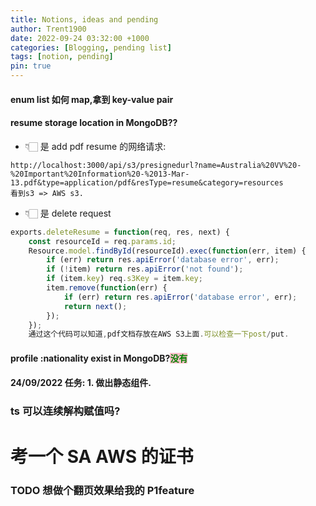 ```yaml
---
title: Notions, ideas and pending
author: Trent1900
date: 2022-09-24 03:32:00 +1000
categories: [Blogging, pending list]
tags: [notion, pending]
pin: true
---
```


#### enum list 如何 map,拿到 key-value pair

#### resume storage location in MongoDB??

- 👇🏻 是 add pdf resume 的网络请求:

```console
http://localhost:3000/api/s3/presignedurl?name=Australia%20VV%20-%20Important%20Information%20-%2013-Mar-13.pdf&type=application/pdf&resType=resume&category=resources
看到s3 => AWS s3.
```

- 👇🏻 是 delete request

```js
exports.deleteResume = function(req, res, next) {
	const resourceId = req.params.id;
	Resource.model.findById(resourceId).exec(function(err, item) {
		if (err) return res.apiError('database error', err);
		if (!item) return res.apiError('not found');
		if (item.key) req.s3Key = item.key;
		item.remove(function(err) {
			if (err) return res.apiError('database error', err);
			return next();
		});
	});
    通过这个代码可以知道,pdf文档存放在AWS S3上面.可以检查一下post/put.
```

#### profile :nationality exist in MongoDB?<span style='color:green; background:pink'>没有<span>

#### 24/09/2022 任务: 1. 做出静态组件.

### ts 可以连续解构赋值吗?

# 考一个 SA AWS 的证书

### TODO 想做个翻页效果给我的 P1feature
